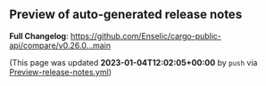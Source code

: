 ## Preview of auto-generated release notes
<!-- Release notes generated using configuration in .github/release.yml at main -->



**Full Changelog**: https://github.com/Enselic/cargo-public-api/compare/v0.26.0...main


(This page was updated **2023-01-04T12:02:05+00:00** by `push` via [Preview-release-notes.yml](https://github.com/Enselic/cargo-public-api/actions/runs/3837789639))
